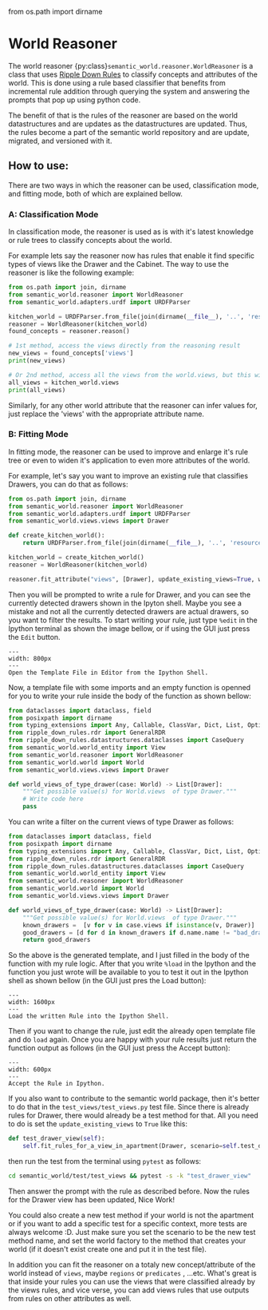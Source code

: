 from os.path import dirname

# World Reasoner

The world reasoner {py:class}`semantic_world.reasoner.WorldReasoner` is a class that uses [Ripple Down Rules](https://github.com/AbdelrhmanBassiouny/ripple_down_rules/tree/main)
to classify concepts and attributes of the world. This is done using a rule based classifier that benefits from incremental
rule addition through querying the system and answering the prompts that pop up using python code.

The benefit of that is the rules of the reasoner are based on the world datastructures and are updates as the datastructures
are updated. Thus, the rules become a part of the semantic world repository and are update, migrated, and versioned with it.

## How to use:

There are two ways in which the reasoner can be used, classification mode, and fitting mode, both of which are explained
bellow.

### A: Classification Mode

In classification mode, the reasoner is used as is with it's latest knowledge or rule trees to classify concepts about the
world.

For example lets say the reasoner now has rules that enable it find specific types of views like the Drawer and the Cabinet.
The way to use the reasoner is like the following example:

```python
from os.path import join, dirname
from semantic_world.reasoner import WorldReasoner
from semantic_world.adapters.urdf import URDFParser

kitchen_world = URDFParser.from_file(join(dirname(__file__), '..', 'resources', 'urdf', 'kitchen-small.urdf')).parse()
reasoner = WorldReasoner(kitchen_world)
found_concepts = reasoner.reason()

# 1st method, access the views directly from the reasoning result
new_views = found_concepts['views']
print(new_views)

# Or 2nd method, access all the views from the world.views, but this will include all views not just the new ones.
all_views = kitchen_world.views
print(all_views)
```

Similarly, for any other world attribute that the reasoner can infer values for, just replace the 'views' with the 
appropriate attribute name.

### B: Fitting Mode

In fitting mode, the reasoner can be used to improve and enlarge it's rule tree or even to widen it's application to even
more attributes of the world.

For example, let's say you want to improve an existing rule that classifies Drawers, you can do that as follows:

```python
from os.path import join, dirname
from semantic_world.reasoner import WorldReasoner
from semantic_world.adapters.urdf import URDFParser
from semantic_world.views.views import Drawer

def create_kitchen_world():
    return URDFParser.from_file(join(dirname(__file__), '..', 'resources', 'urdf', 'kitchen-small.urdf')).parse()

kitchen_world = create_kitchen_world()
reasoner = WorldReasoner(kitchen_world)

reasoner.fit_attribute("views", [Drawer], update_existing_views=True, world_factory=create_kitchen_world)
```

Then you will be prompted to write a rule for Drawer, and you can see the currently detected drawers shown in the Ipyton
shell. Maybe you see a mistake and not all the currently detected drawers are actual drawers, so you want to filter the
results. To start writing your rule, just type `%edit` in the Ipython terminal as shown the image bellow, or if using
the GUI just press the `Edit` button.

```{figure} images/write_edit_in_ipython.png
---
width: 800px
---
Open the Template File in Editor from the Ipython Shell.
```

Now, a template file with some imports and an empty function is openned for you to write your rule inside the body of
the function as shown bellow:

```python
from dataclasses import dataclass, field
from posixpath import dirname
from typing_extensions import Any, Callable, ClassVar, Dict, List, Optional, Type, Union
from ripple_down_rules.rdr import GeneralRDR
from ripple_down_rules.datastructures.dataclasses import CaseQuery
from semantic_world.world_entity import View
from semantic_world.reasoner import WorldReasoner
from semantic_world.world import World
from semantic_world.views.views import Drawer

def world_views_of_type_drawer(case: World) -> List[Drawer]:
    """Get possible value(s) for World.views  of type Drawer."""
    # Write code here
    pass
```

You can write a filter on the current views of type Drawer as follows:

```python
from dataclasses import dataclass, field
from posixpath import dirname
from typing_extensions import Any, Callable, ClassVar, Dict, List, Optional, Type, Union
from ripple_down_rules.rdr import GeneralRDR
from ripple_down_rules.datastructures.dataclasses import CaseQuery
from semantic_world.world_entity import View
from semantic_world.reasoner import WorldReasoner
from semantic_world.world import World
from semantic_world.views.views import Drawer

def world_views_of_type_drawer(case: World) -> List[Drawer]:
    """Get possible value(s) for World.views  of type Drawer."""
    known_drawers =  [v for v in case.views if isinstance(v, Drawer)]
    good_drawers = [d for d in known_drawers if d.name.name != "bad_drawer"]
    return good_drawers
```

So the above is the generated template, and I just filled in the body of the function with my rule logic. After that
you write `%load` in the Ipython and the function you just wrote will be available to you to test it out in the Ipython
shell as shown bellow (in the GUI just pres the Load button):

```{figure} images/load_rule_and_test_it.png
---
width: 1600px
---
Load the written Rule into the Ipython Shell.
```

Then if you want to change the rule, just edit the already open template file and do `load` again. Once you are happy
with your rule results just return the function output as follows (in the GUI just press the Accept button):

```{figure} images/accept_rule.png
---
width: 600px
---
Accept the Rule in Ipython.
```

If you also want to contribute to the semantic world package, then it's better to do that in the `test_views/test_views.py`
test file. Since there is already rules for Drawer, there would already be a test method for that. All you need to do is
set the `update_existing_views` to `True` like this:

```python
def test_drawer_view(self):
    self.fit_rules_for_a_view_in_apartment(Drawer, scenario=self.test_drawer_view, update_existing_views=True)
```
then run the test from the terminal using `pytest` as follows:
```bash
cd semantic_world/test/test_views && pytest -s -k "test_drawer_view"
```
Then answer the prompt with the rule as described before. Now the rules for the Drawer view has been updated, Nice Work!

You could also create a new test method if your world is not the apartment or if you want to add a specific test for a
specific context, more tests are always welcome :D. Just make sure you set the scenario to be the new test method name,
and set the world factory to the method that creates your world (if it doesn't exist create one and put it in the test 
file).

In addition you can fit the reasoner on a totaly new concept/attribute of the world instead of `views`, maybe `regions`
or `predicates` , ...etc. What's great is that inside your rules you can use the views that were classified already by
the views rules, and vice verse, you can add views rules that use outputs from rules on other attributes as well.
